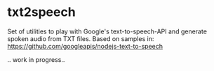 # txt2speech
Set of utilities to play with Google's text-to-speech-API and generate 
spoken audio from TXT files.
Based on samples in: https://github.com/googleapis/nodejs-text-to-speech

.. work in progress..
